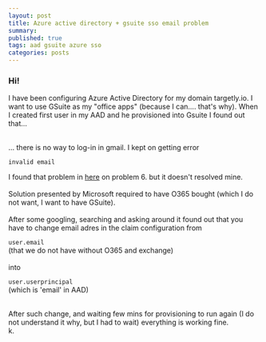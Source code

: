 ```yaml
---
layout: post
title: Azure active directory + gsuite sso email problem
summary:
published: true
tags: aad gsuite azure sso
categories: posts
---
```


### Hi!

I have been configuring Azure Active Directory for my domain targetly.io. I want to use GSuite as my "office apps" (because I can.... that's why). When I created first user in my AAD and he provisioned into Gsuite I found out that...
<br>
<!--more-->
<br>
... there is no way to log-in in gmail. I kept on getting error

`invalid email`

I found that problem in [here](https://docs.microsoft.com/en-us/azure/active-directory/saas-apps/google-apps-tutorial#frequently-asked-questions) on problem 6. but it doesn't resolved mine.
<br>
<br>
Solution presented by Microsoft required to have O365 bought (which I do not want, I want to have GSuite).
<br>
<br>
After some googling, searching and asking around it found out that you have to change email adres in the claim configuration from

`user.email`
<br>
(that we do not have without O365 and exchange)
<br><br>
into
<br>

`user.userprincipal`
<br>
(which is 'email' in AAD)
<br>
<br>

After such change, and waiting few mins for provisioning to run again (I do not understand it why, but I had to wait) everything is working fine.
<br>
k.